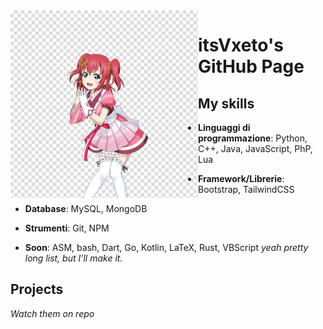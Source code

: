 <img align="left" src="IMG_3811.png" alt="ruby chan"  width="300px">

# itsVxeto's GitHub Page

## My skills

- **Linguaggi di programmazione**: Python, C++, Java, JavaScript, PhP, Lua
- **Framework/Librerie**: Bootstrap, TailwindCSS
- **Database**: MySQL, MongoDB
- **Strumenti**: Git, NPM

- **Soon**: ASM, bash, Dart, Go, Kotlin, LaTeX, Rust, VBScript
*yeah pretty long list, but I'll make it.*

## Projects

*Watch them on repo*
